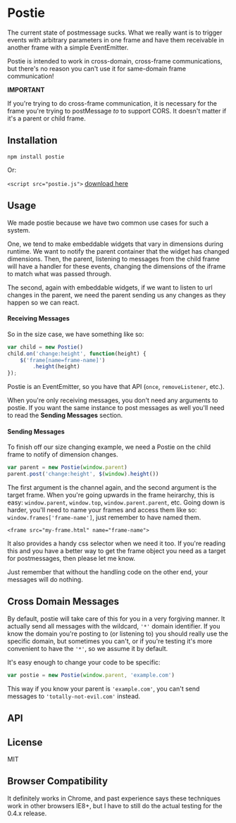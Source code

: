 Postie
======

The current state of postmessage sucks. What we really want is to trigger events with arbitrary parameters in one frame and have them receivable in another frame with a simple EventEmitter.

Postie is intended to work in cross-domain, cross-frame communications, but there's no reason you can't use it for same-domain frame communication!

**IMPORTANT**

If you're trying to do cross-frame communication, it is necessary for the frame you're trying to postMessage *to* to support CORS. It doesn't matter if it's a parent or child frame. 

Installation
------------

`npm install postie`

Or:

`<script src="postie.js">` [download here][releases]

Usage
-----

We made postie because we have two common use cases for such a system. 

One, we tend to make embeddable widgets that vary in dimensions during runtime. We want to notify the parent container that the widget has changed dimensions. Then, the parent, listening to messages from the child frame will have a handler for these events, changing the dimensions of the iframe to match what was passed through.

The second, again with embeddable widgets, if we want to listen to url changes in the parent, we need the parent sending us any changes as they happen so we can react.

#### Receiving Messages ####

So in the size case, we have something like so:

``` JavaScript
var child = new Postie()
child.on('change:height', function(height) {
    $('frame[name=frame-name]')
        .height(height)
});
```

Postie is an EventEmitter, so you have that API (`once`, `removeListener`, etc.).

When you're only receiving messages, you don't need any arguments to postie. If you want the same instance to post messages as well you'll need to read the **Sending Messages** section.

#### Sending Messages ####

To finish off our size changing example, we need a Postie on the child frame to notify of dimension changes.

``` JavaScript
var parent = new Postie(window.parent)
parent.post('change:height', $(window).height())
```

The first argument is the channel again, and the second argument is the target frame. When you're going upwards in the frame heirarchy, this is easy: `window.parent`, `window.top`, `window.parent.parent`, etc. Going down is harder, you'll need to name your frames and access them like so: `window.frames['frame-name']`, just remember to have named them.

`<frame src="my-frame.html" name="frame-name">`

It also provides a handy css selector when we need it too. If you're reading this and you have a better way to get the frame object you need as a target for postmessages, then please let me know.

Just remember that without the handling code on the other end, your messages will do nothing.

Cross Domain Messages
---------------------

By default, postie will take care of this for you in a very forgiving manner. It actually send all messages with the wildcard, `'*'` domain identifier. If you know the domain you're posting to (or listening to) you should really use the specific domain, but sometimes you can't, or if you're testing it's more convenient to have the `'*'`, so we assume it by default.

It's easy enough to change your code to be specific:

``` JavaScript
var postie = new Postie(window.parent, 'example.com')
```

This way if you know your parent is `'example.com'`, you can't send messages to `'totally-not-evil.com'` instead.

API
---



License
-------

MIT

Browser Compatibility
---------------------

It definitely works in Chrome, and past experience says these techniques work in other browsers IE8+, but I have to still do the actual testing for the 0.4.x release.

[releases]: https://github.com/smallmultiples/postie/releases
